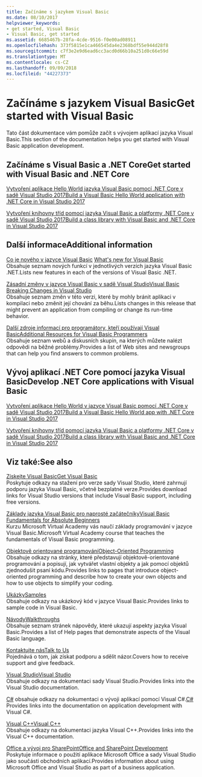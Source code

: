 ```yaml
---
title: Začínáme s jazykem Visual Basic
ms.date: 08/10/2017
helpviewer_keywords:
- get started, Visual Basic
- Visual Basic, get started
ms.assetid: 6685467b-28fa-4cde-9516-f0e00ad08911
ms.openlocfilehash: 373f5815e1ca466545da4e2368bdf55e944d28f8
ms.sourcegitcommit: c7f3e2e9d6ead6cc3acd0d66b10a251d0c66e59d
ms.translationtype: MT
ms.contentlocale: cs-CZ
ms.lasthandoff: 09/09/2018
ms.locfileid: "44227373"
---
```

# <a name="get-started-with-visual-basic"></a><span data-ttu-id="f48b4-102">Začínáme s jazykem Visual Basic</span><span class="sxs-lookup"><span data-stu-id="f48b4-102">Get started with Visual Basic</span></span>
<span data-ttu-id="f48b4-103">Tato část dokumentace vám pomůže začít s vývojem aplikací jazyka Visual Basic.</span><span class="sxs-lookup"><span data-stu-id="f48b4-103">This section of the documentation helps you get started with Visual Basic application development.</span></span>  
  
## <a name="get-started-with-visual-basic-and-net-core"></a><span data-ttu-id="f48b4-104">Začínáme s Visual Basic a .NET Core</span><span class="sxs-lookup"><span data-stu-id="f48b4-104">Get started with Visual Basic and .NET Core</span></span>

[<span data-ttu-id="f48b4-105">Vytvoření aplikace Hello World jazyka Visual Basic pomocí .NET Core v sadě Visual Studio 2017</span><span class="sxs-lookup"><span data-stu-id="f48b4-105">Build a Visual Basic Hello World application with .NET Core in Visual Studio 2017</span></span>](../../core/tutorials/vb-with-visual-studio.md)

[<span data-ttu-id="f48b4-106">Vytvoření knihovny tříd pomocí jazyka Visual Basic a platformy .NET Core v sadě Visual Studio 2017</span><span class="sxs-lookup"><span data-stu-id="f48b4-106">Build a class library with Visual Basic and .NET Core in Visual Studio 2017</span></span>](../../core/tutorials/vb-library-with-visual-studio.md)  

## <a name="additional-information"></a><span data-ttu-id="f48b4-107">Další informace</span><span class="sxs-lookup"><span data-stu-id="f48b4-107">Additional information</span></span>

<span data-ttu-id="f48b4-108">[Co je nového v jazyce Visual Basic](whats-new.md) </span><span class="sxs-lookup"><span data-stu-id="f48b4-108">[What's new for Visual Basic](whats-new.md) </span></span>  
<span data-ttu-id="f48b4-109">Obsahuje seznam nových funkcí v jednotlivých verzích jazyka Visual Basic .NET.</span><span class="sxs-lookup"><span data-stu-id="f48b4-109">Lists new features in each of the versions of Visual Basic .NET.</span></span>

[<span data-ttu-id="f48b4-110">Zásadní změny v jazyce Visual Basic v sadě Visual Studio</span><span class="sxs-lookup"><span data-stu-id="f48b4-110">Visual Basic Breaking Changes in Visual Studio</span></span>](breaking-changes-in-visual-studio.md)  
<span data-ttu-id="f48b4-111">Obsahuje seznam změn v této verzi, které by mohly bránit aplikaci v kompilaci nebo změnit její chování za běhu.</span><span class="sxs-lookup"><span data-stu-id="f48b4-111">Lists changes in this release that might prevent an application from compiling or change its run-time behavior.</span></span>  
  
[<span data-ttu-id="f48b4-112">Další zdroje informací pro programátory, kteří používají Visual Basic</span><span class="sxs-lookup"><span data-stu-id="f48b4-112">Additional Resources for Visual Basic Programmers</span></span>](additional-resources.md)  
<span data-ttu-id="f48b4-113">Obsahuje seznam webů a diskusních skupin, na kterých můžete nalézt odpovědi na běžné problémy.</span><span class="sxs-lookup"><span data-stu-id="f48b4-113">Provides a list of Web sites and newsgroups that can help you find answers to common problems.</span></span>  

## <a name="develop-net-core-applications-with-visual-basic"></a><span data-ttu-id="f48b4-114">Vývoj aplikací .NET Core pomocí jazyka Visual Basic</span><span class="sxs-lookup"><span data-stu-id="f48b4-114">Develop .NET Core applications with Visual Basic</span></span>

[<span data-ttu-id="f48b4-115">Vytvoření aplikace Hello World v jazyce Visual Basic pomocí .NET Core v sadě Visual Studio 2017</span><span class="sxs-lookup"><span data-stu-id="f48b4-115">Build a Visual Basic Hello World app with .NET Core in Visual Studio 2017</span></span>](../../core/tutorials/vb-with-visual-studio.md) 

[<span data-ttu-id="f48b4-116">Vytvoření knihovny tříd pomocí jazyka Visual Basic a platformy .NET Core v sadě Visual Studio 2017</span><span class="sxs-lookup"><span data-stu-id="f48b4-116">Build a class library with Visual Basic and .NET Core in Visual Studio 2017</span></span>](../../core/tutorials/vb-library-with-visual-studio.md) 

## <a name="see-also"></a><span data-ttu-id="f48b4-117">Viz také:</span><span class="sxs-lookup"><span data-stu-id="f48b4-117">See also</span></span>
 [<span data-ttu-id="f48b4-118">Získejte Visual Basic</span><span class="sxs-lookup"><span data-stu-id="f48b4-118">Get Visual Basic</span></span>](https://aka.ms/vsdownload?utm_source=mscom&utm_campaign=msdocs)  
 <span data-ttu-id="f48b4-119">Poskytuje odkazy na stažení pro verze sady Visual Studio, které zahrnují podporu jazyka Visual Basic, včetně bezplatné verze.</span><span class="sxs-lookup"><span data-stu-id="f48b4-119">Provides download links for Visual Studio versions that include Visual Basic support, including free versions.</span></span>  

 [<span data-ttu-id="f48b4-120">Základy jazyka Visual Basic pro naprosté začátečníky</span><span class="sxs-lookup"><span data-stu-id="f48b4-120">Visual Basic Fundamentals for Absolute Beginners</span></span>](https://mva.microsoft.com/en-US/training-courses/visual-basic-fundamentals-for-absolute-beginners-16507)  
 <span data-ttu-id="f48b4-121">Kurzu Microsoft Virtual Academy vás naučí základy programování v jazyce Visual Basic.</span><span class="sxs-lookup"><span data-stu-id="f48b4-121">Microsoft Virtual Academy course that teaches the fundamentals of Visual Basic programming.</span></span>

 [<span data-ttu-id="f48b4-122">Objektově orientované programování</span><span class="sxs-lookup"><span data-stu-id="f48b4-122">Object-Oriented Programming</span></span>](../programming-guide/concepts/object-oriented-programming.md)  
 <span data-ttu-id="f48b4-123">Obsahuje odkazy na stránky, které představují objektově-orientované programování a popisují, jak vytvářet vlastní objekty a jak pomocí objektů zjednodušit psaní kódu.</span><span class="sxs-lookup"><span data-stu-id="f48b4-123">Provides links to pages that introduce object-oriented programming and describe how to create your own objects and how to use objects to simplify your coding.</span></span>  
  
 [<span data-ttu-id="f48b4-124">Ukázky</span><span class="sxs-lookup"><span data-stu-id="f48b4-124">Samples</span></span>](../../visual-basic/sample-applications.md)  
 <span data-ttu-id="f48b4-125">Obsahuje odkazy na ukázkový kód v jazyce Visual Basic.</span><span class="sxs-lookup"><span data-stu-id="f48b4-125">Provides links to sample code in Visual Basic.</span></span>  
  
 [<span data-ttu-id="f48b4-126">Návody</span><span class="sxs-lookup"><span data-stu-id="f48b4-126">Walkthroughs</span></span>](../../visual-basic/walkthroughs.md)  
 <span data-ttu-id="f48b4-127">Obsahuje seznam stránek nápovědy, které ukazují aspekty jazyka Visual Basic.</span><span class="sxs-lookup"><span data-stu-id="f48b4-127">Provides a list of Help pages that demonstrate aspects of the Visual Basic language.</span></span>  
  
 [<span data-ttu-id="f48b4-128">Kontaktujte nás</span><span class="sxs-lookup"><span data-stu-id="f48b4-128">Talk to Us</span></span>](/visualstudio/ide/talk-to-us)  
 <span data-ttu-id="f48b4-129">Pojednává o tom, jak získat podporu a sdělit názor.</span><span class="sxs-lookup"><span data-stu-id="f48b4-129">Covers how to receive support and give feedback.</span></span>  
  
 [<span data-ttu-id="f48b4-130">Visual Studio</span><span class="sxs-lookup"><span data-stu-id="f48b4-130">Visual Studio</span></span>](/visualstudio/)  
 <span data-ttu-id="f48b4-131">Obsahuje odkazy na dokumentaci sady Visual Studio.</span><span class="sxs-lookup"><span data-stu-id="f48b4-131">Provides links into the Visual Studio documentation.</span></span>  
  
 <span data-ttu-id="f48b4-132">[C#](../../csharp/index.md) obsahuje odkazy na dokumentaci o vývoji aplikací pomocí Visual C#.</span><span class="sxs-lookup"><span data-stu-id="f48b4-132">[C#](../../csharp/index.md) Provides links into the documentation on application development with Visual C#.</span></span>  
  
 [<span data-ttu-id="f48b4-133">Visual C++</span><span class="sxs-lookup"><span data-stu-id="f48b4-133">Visual C++</span></span>](/cpp/)  
 <span data-ttu-id="f48b4-134">Obsahuje odkazy na dokumentaci jazyka Visual C++.</span><span class="sxs-lookup"><span data-stu-id="f48b4-134">Provides links into the Visual C++ documentation.</span></span>  
  
 [<span data-ttu-id="f48b4-135">Office a vývoj pro SharePoint</span><span class="sxs-lookup"><span data-stu-id="f48b4-135">Office and SharePoint Development</span></span>](/visualstudio/vsto/office-and-sharepoint-development-in-visual-studio)  
 <span data-ttu-id="f48b4-136">Poskytuje informace o použití aplikace Microsoft Office a sady Visual Studio jako součásti obchodních aplikací.</span><span class="sxs-lookup"><span data-stu-id="f48b4-136">Provides information about using Microsoft Office and Visual Studio as part of a business application.</span></span>
